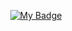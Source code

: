 <p align="center">
<a href="https://github.com/JoviLau/weibo.laravel"><img src="https://img.shields.io/badge/By-Jovi-green.svg" alt="My Badge"></a>
</p>

